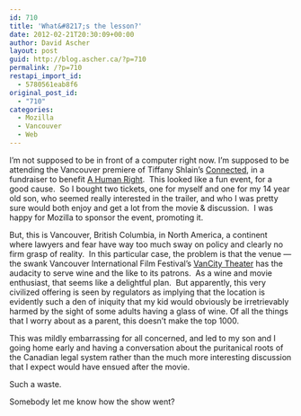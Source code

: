 ```yaml
---
id: 710
title: 'What&#8217;s the lesson?'
date: 2012-02-21T20:30:09+00:00
author: David Ascher
layout: post
guid: http://blog.ascher.ca/?p=710
permalink: /?p=710
restapi_import_id:
  - 5780561eab8f6
original_post_id:
  - "710"
categories:
  - Mozilla
  - Vancouver
  - Web
---
```

I&#8217;m not supposed to be in front of a computer right now. I&#8217;m supposed to be attending the Vancouver premiere of Tiffany Shlain&#8217;s [Connected](http://www.eventbrite.com/event/2829478045/), in a fundraiser to benefit [A Human Right](http://ahumanright.org/).  This looked like a fun event, for a good cause.  So I bought two tickets, one for myself and one for my 14 year old son, who seemed really interested in the trailer, and who I was pretty sure would both enjoy and get a lot from the movie & discussion.  I was happy for Mozilla to sponsor the event, promoting it.

But, this is Vancouver, British Columbia, in North America, a continent where lawyers and fear have way too much sway on policy and clearly no firm grasp of reality.  In this particular case, the problem is that the venue &#8212; the swank Vancouver International Film Festival&#8217;s [VanCity Theater](http://www.viff.org/theatre/) has the audacity to serve wine and the like to its patrons.  As a wine and movie enthusiast, that seems like a delightful plan.  But apparently, this very civilized offering is seen by regulators as implying that the location is evidently such a den of iniquity that my kid would obviously be irretrievably harmed by the sight of some adults having a glass of wine. Of all the things that I worry about as a parent, this doesn&#8217;t make the top 1000.

This was mildly embarrassing for all concerned, and led to my son and I going home early and having a conversation about the puritanical roots of the Canadian legal system rather than the much more interesting discussion that I expect would have ensued after the movie.

Such a waste.

Somebody let me know how the show went?